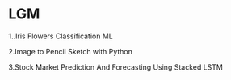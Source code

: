 # LGM

1..Iris Flowers Classification ML


2.Image to Pencil Sketch with Python



3.Stock Market Prediction And Forecasting Using Stacked LSTM
